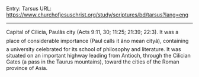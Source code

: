 Entry: Tarsus
URL: https://www.churchofjesuschrist.org/study/scriptures/bd/tarsus?lang=eng

---

Capital of Cilicia, Paulâs city (Acts 9:11, 30; 11:25; 21:39; 22:3). It was a place of considerable importance (Paul calls it âno mean cityâ), containing a university celebrated for its school of philosophy and literature. It was situated on an important highway leading from Antioch, through the Cilician Gates (a pass in the Taurus mountains), toward the cities of the Roman province of Asia.
